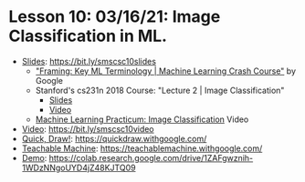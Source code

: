 # Lesson 10: 03/16/21: Image Classification in ML.
* [Slides](https://bit.ly/smscsc11slides): https://bit.ly/smscsc10slides  
    * ["Framing: Key ML Terminology | Machine Learning Crash Course"](https://developers.google.com/machine-learning/crash-course/framing/ml-terminology) by Google
    * Stanford's cs231n 2018 Course: "Lecture 2 | Image Classification"
        * [Slides](http://cs231n.stanford.edu/slides/2017/cs231n_2017_lecture2.pdf)
        * [Video](https://www.youtube.com/watch?v=OoUX-nOEjG0)
    * [Machine Learning Practicum: Image Classification](https://www.youtube.com/watch?v=2JEtEdsLdoo&feature=emb_logo) Video
* [Video](https://bit.ly/smscsc10video):  https://bit.ly/smscsc10video
* [Quick, Draw!](https://quickdraw.withgoogle.com/): https://quickdraw.withgoogle.com/
* [Teachable Machine](https://teachablemachine.withgoogle.com/): https://teachablemachine.withgoogle.com/
* [Demo](https://colab.research.google.com/drive/1ZAFgwznih-1WDzNNgoUYD4jZ48KJTQ09): https://colab.research.google.com/drive/1ZAFgwznih-1WDzNNgoUYD4jZ48KJTQ09